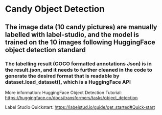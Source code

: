 # Candy Object Detection  
## The image data (10 candy pictures) are manually labelled with label-studio, and the model is trained on the 10 images following HuggingFace object detection standard
### The labelling result (COCO formatted annotations Json) is in the result.json, and it needs to further cleaned in the code to generate the desired format that is readable by dataset.load_dataset(), which is a HuggingFace API

More information:
HuggingFace Object Detection Tutorial: https://huggingface.co/docs/transformers/tasks/object_detection

Label Studio Quickstart: https://labelstud.io/guide/get_started#Quick-start